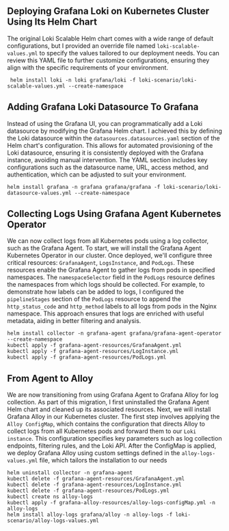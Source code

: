## Deploying Grafana Loki on Kubernetes Cluster Using Its Helm Chart
The original Loki Scalable Helm chart comes with a wide range of default configurations, but I provided an override file named `loki-scalable-values.yml` to specify the values tailored to our deployment needs. You can review this YAML file to further customize configurations, ensuring they align with the specific requirements of your environment.

     helm install loki -n loki grafana/loki -f loki-scenario/loki-scalable-values.yml --create-namespace

## Adding Grafana Loki Datasource To Grafana
Instead of using the Grafana UI, you can programmatically add a Loki datasource by modifying the Grafana Helm chart. I achieved this by defining the Loki datasource within the `datasources.datasources.yaml` section of the Helm chart's configuration. This allows for automated provisioning of the Loki datasource, ensuring it is consistently deployed with the Grafana instance, avoiding manual intervention. The YAML section includes key configurations such as the datasource name, URL, access method, and authentication, which can be adjusted to suit your environment.

    helm install grafana -n grafana grafana/grafana -f loki-scenario/loki-datasource-values.yml --create-namespace

## Collecting Logs Using Grafana Agent Kubernetes Operator
We can now collect logs from all Kubernetes pods using a log collector, such as the Grafana Agent. To start, we will install the Grafana Agent Kubernetes Operator in our cluster. Once deployed, we'll configure three critical resources: `GrafanaAgent`, `LogsInstance`, and `PodLogs`. These resources enable the Grafana Agent to gather logs from pods in specified namespaces. The `namespaceSelector` field in the `PodLogs` resource defines the namespaces from which logs should be collected. For example, to demonstrate how labels can be added to logs, I configured the `pipelineStages` section of the `PodLogs` resource to append the `http_status_code` and `http_method` labels to all logs from pods in the Nginx namespace. This approach ensures that logs are enriched with useful metadata, aiding in better filtering and analysis.

    helm install collector -n grafana-agent grafana/grafana-agent-operator --create-namespace
    kubectl apply -f grafana-agent-resources/GrafanaAgent.yml
    kubectl apply -f grafana-agent-resources/LogInstance.yml
    kubectl apply -f grafana-agent-resources/PodLogs.yml

## From Agent to Alloy
We are now transitioning from using Grafana Agent to Grafana Alloy for log collection. As part of this migration, I first uninstalled the Grafana Agent Helm chart and cleaned up its associated resources. Next, we will install Grafana Alloy in our Kubernetes cluster. The first step involves applying the `Alloy ConfigMap`, which contains the configuration that directs Alloy to collect logs from all Kubernetes pods and forward them to our `Loki instance`. This configuration specifies key parameters such as log collection endpoints, filtering rules, and the Loki API. After the ConfigMap is applied, we deploy Grafana Alloy using custom settings defined in the `alloy-logs-values.yml` file, which tailors the installation to our needs

    helm uninstall collector -n grafana-agent
    kubectl delete -f grafana-agent-resources/GrafanaAgent.yml
    kubectl delete -f grafana-agent-resources/LogInstance.yml
    kubectl delete -f grafana-agent-resources/PodLogs.yml
    kubectl create ns alloy-logs
    kubectl apply -f grafana-alloy-resources/alloy-logs-configMap.yml -n alloy-logs
    helm install alloy-logs grafana/alloy -n alloy-logs -f loki-scenario/alloy-logs-values.yml
    
